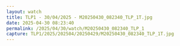 ```yaml
---
layout: watch
title: TLP1 - 30/04/2025 - M20250430_082340_TLP_1T.jpg
date: 2025-04-30 08:23:40
permalink: /2025/04/30/watch/M20250430_082340_TLP_1
capture: TLP1/2025/202504/20250429/M20250430_082340_TLP_1T.jpg
---
```

